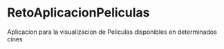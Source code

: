 # RetoAplicacionPeliculas
Aplicacion para la visualizacion de Peliculas disponibles en determinados cines 
